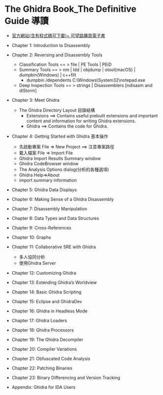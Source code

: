 # The Ghidra Book_The Definitive Guide 導讀

- [官方網站(含有程式碼可下載)+ 可望路購買電子書](https://ghidrabook.com/l)

- Chapter 1: Introduction to Disassembly

- Chapter 2: Reversing and Disassembly Tools
  - Classification Tools == > file |  PE Tools | PEiD 
  - Summary Tools == >   nm | ldd | objdump | otool(macOS) | dumpbin(Windows) | c++filt
    - dumpbin /dependents C:\Windows\System32\notepad.exe 
  - Deep Inspection Tools == > strings | Disassemblers [ndisasm and diStorm]

- Chapter 3: Meet Ghidra
  - The Ghidra Directory Layout 目錄結構
    - Extensions ==>  Contains useful prebuilt extensions and important content and information for writing Ghidra extensions. 
    - Ghidra  ==>   Contains the code for Ghidra.  

- Chapter 4: Getting Started with Ghidra  基本操作
  - 先啟動專案  File => New Project  ==> 注意專案路徑
  - 載入檔案 File => Import File
  - Ghidra Import Results Summary window
  - Ghidra CodeBrowser window
  - The Analysis Options dialog(分析的各種選項)
  - Ghidra Help=>About
  - import summary information


- Chapter 5: Ghidra Data Displays
- Chapter 6: Making Sense of a Ghidra Disassembly
- Chapter 7: Disassembly Manipulation
- Chapter 8: Data Types and Data Structures
- Chapter 9: Cross-References
- Chapter 10: Graphs
- Chapter 11: Collaborative SRE with Ghidra
  - 多人協同分析 
  - 使用Ghidra Server 
- Chapter 12: Customizing Ghidra
- Chapter 13: Extending Ghidra’s Worldview
- Chapter 14: Basic Ghidra Scripting
- Chapter 15: Eclipse and GhidraDev
- Chapter 16: Ghidra in Headless Mode
- Chapter 17: Ghidra Loaders
- Chapter 18: Ghidra Processors
- Chapter 19: The Ghidra Decompiler
- Chapter 20: Compiler Variations
- Chapter 21: Obfuscated Code Analysis
- Chapter 22: Patching Binaries
- Chapter 23: Binary Differencing and Version Tracking
- Appendix: Ghidra for IDA Users
